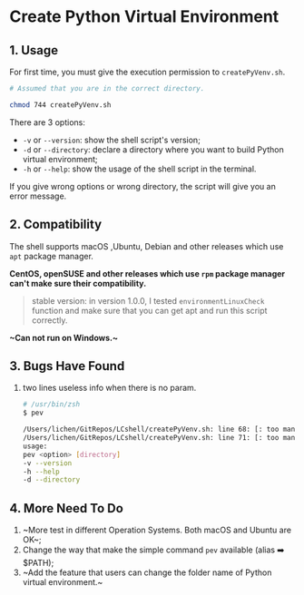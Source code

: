 # Create Python Virtual Environment

## 1. Usage

For first time, you must give the execution permission to `createPyVenv.sh`.

```bash
# Assumed that you are in the correct directory.

chmod 744 createPyVenv.sh
```

There are 3 options:
* `-v` or `--version`: show the shell script's version;
* `-d` or `--directory`: declare a directory where you want to build Python virtual environment;
* `-h` or `--help`: show the usage of the shell script in the terminal.

If you give wrong options or wrong directory, the script will give you an error message.

## 2. Compatibility
The shell supports macOS ,Ubuntu, Debian and other releases which use `apt` package manager.

**CentOS, openSUSE and other releases which use `rpm` package manager can't make sure their compatibility.**
> stable version: in version 1.0.0, I tested `environmentLinuxCheck` function and make sure that you can get apt
and run this script correctly.

**~Can not run on Windows.~**

## 3. Bugs Have Found

1. two lines useless info when there is no param.
    ```bash
    # /usr/bin/zsh
    $ pev

    /Users/lichen/GitRepos/LCshell/createPyVenv.sh: line 68: [: too many arguments
    /Users/lichen/GitRepos/LCshell/createPyVenv.sh: line 71: [: too many arguments
    usage:
    pev <option> [directory]
    -v --version
    -h --help
    -d --directory
    ```

## 4. More Need To Do
1. ~More test in different Operation Systems. Both macOS and Ubuntu are OK~;
2. Change the way that make the simple command `pev` available (alias ➡️ $PATH);
3. ~Add the feature that users can change the folder name of Python virtual environment.~
